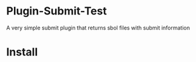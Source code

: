 # Plugin-Submit-Test
A very simple submit plugin that returns sbol files with submit information

# Install

